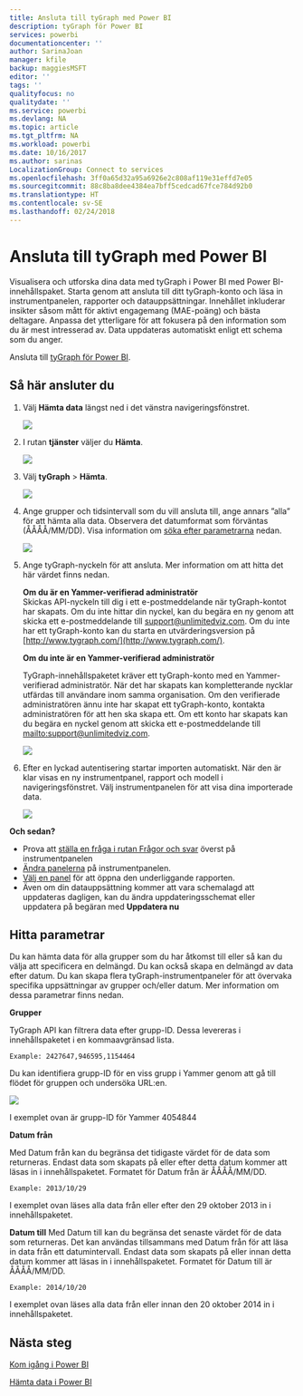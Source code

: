 ```yaml
---
title: Ansluta till tyGraph med Power BI
description: tyGraph för Power BI
services: powerbi
documentationcenter: ''
author: SarinaJoan
manager: kfile
backup: maggiesMSFT
editor: ''
tags: ''
qualityfocus: no
qualitydate: ''
ms.service: powerbi
ms.devlang: NA
ms.topic: article
ms.tgt_pltfrm: NA
ms.workload: powerbi
ms.date: 10/16/2017
ms.author: sarinas
LocalizationGroup: Connect to services
ms.openlocfilehash: 3ff0a65d32a95a6926e2c808af119e31effd7e05
ms.sourcegitcommit: 88c8ba8dee4384ea7bff5cedcad67fce784d92b0
ms.translationtype: HT
ms.contentlocale: sv-SE
ms.lasthandoff: 02/24/2018
---
```

# <a name="connect-to-tygraph--with-power-bi"></a>Ansluta till tyGraph med Power BI
Visualisera och utforska dina data med tyGraph i Power BI med Power BI-innehållspaket. Starta genom att ansluta till ditt tyGraph-konto och läsa in instrumentpanelen, rapporter och datauppsättningar. Innehållet inkluderar insikter såsom mått för aktivt engagemang (MAE-poäng) och bästa deltagare. Anpassa det ytterligare för att fokusera på den information som du är mest intresserad av.  Data uppdateras automatiskt enligt ett schema som du anger.

Ansluta till [tyGraph för Power BI](https://app.powerbi.com/getdata/services/tygraph).

## <a name="how-to-connect"></a>Så här ansluter du
1. Välj **Hämta data** längst ned i det vänstra navigeringsfönstret.
   
   ![](media/service-connect-to-tygraph/getdata.png)
2. I rutan **tjänster** väljer du **Hämta**.
   
   ![](media/service-connect-to-tygraph/services.png)
3. Välj **tyGraph** \> **Hämta**.
   
   ![](media/service-connect-to-tygraph/tygraph.png)
4. Ange grupper och tidsintervall som du vill ansluta till, ange annars ”alla” för att hämta alla data. Observera det datumformat som förväntas (ÅÅÅÅ/MM/DD). Visa information om [söka efter parametrarna](#FindingParams) nedan.
   
   ![](media/service-connect-to-tygraph/parameters.png)
5. Ange tyGraph-nyckeln för att ansluta. Mer information om att hitta det här värdet finns nedan.
   
    **Om du är en Yammer-verifierad administratör**  
    Skickas API-nyckeln till dig i ett e-postmeddelande när tyGraph-kontot har skapats. Om du inte hittar din nyckel, kan du begära en ny genom att skicka ett e-postmeddelande till support@unlimitedviz.com. Om du inte har ett tyGraph-konto kan du starta en utvärderingsversion på [http://www.tygraph.com/](http://www.tygraph.com/). 
   
    **Om du inte är en Yammer-verifierad administratör**
   
    TyGraph-innehållspaketet kräver ett tyGraph-konto med en Yammer-verifierad administratör. När det har skapats kan kompletterande nycklar utfärdas till användare inom samma organisation. Om den verifierade administratören ännu inte har skapat ett tyGraph-konto, kontakta administratören för att hen ska skapa ett. Om ett konto har skapats kan du begära en nyckel genom att skicka ett e-postmeddelande till <mailto:support@unlimitedviz.com>.
   
    ![](media/service-connect-to-tygraph/creds.png)
6. Efter en lyckad autentisering startar importen automatiskt. När den är klar visas en ny instrumentpanel, rapport och modell i navigeringsfönstret. Välj instrumentpanelen för att visa dina importerade data.
   
    ![](media/service-connect-to-tygraph/dashboard.png)

**Och sedan?**

* Prova att [ställa en fråga i rutan Frågor och svar](power-bi-q-and-a.md) överst på instrumentpanelen
* [Ändra panelerna](service-dashboard-edit-tile.md) på instrumentpanelen.
* [Välj en panel](service-dashboard-tiles.md) för att öppna den underliggande rapporten.
* Även om din datauppsättning kommer att vara schemalagd att uppdateras dagligen, kan du ändra uppdateringsschemat eller uppdatera på begäran med **Uppdatera nu**

<a name="FindingParams"></a>

## <a name="finding-parameters"></a>Hitta parametrar
Du kan hämta data för alla grupper som du har åtkomst till eller så kan du välja att specificera en delmängd. Du kan också skapa en delmängd av data efter datum. Du kan skapa flera tyGraph-instrumentpaneler för att övervaka specifika uppsättningar av grupper och/eller datum. Mer information om dessa parametrar finns nedan.

**Grupper**

TyGraph API kan filtrera data efter grupp-ID. Dessa levereras i innehållspaketet i en kommaavgränsad lista. 

    Example: 2427647,946595,1154464


Du kan identifiera grupp-ID för en viss grupp i Yammer genom att gå till flödet för gruppen och undersöka URL:en.

![](media/service-connect-to-tygraph/yammer.png)

I exemplet ovan är grupp-ID för Yammer 4054844

**Datum från**

Med Datum från kan du begränsa det tidigaste värdet för de data som returneras. Endast data som skapats på eller efter detta datum kommer att läsas in i innehållspaketet. Formatet för Datum från är ÅÅÅÅ/MM/DD. 

    Example: 2013/10/29

I exemplet ovan läses alla data från eller efter den 29 oktober 2013 in i innehållspaketet. 

**Datum till** Med Datum till kan du begränsa det senaste värdet för de data som returneras. Det kan användas tillsammans med Datum från för att läsa in data från ett datumintervall. Endast data som skapats på eller innan detta datum kommer att läsas in i innehållspaketet. Formatet för Datum till är ÅÅÅÅ/MM/DD. 

    Example: 2014/10/20

I exemplet ovan läses alla data från eller innan den 20 oktober 2014 in i innehållspaketet. 

## <a name="next-steps"></a>Nästa steg
[Kom igång i Power BI](service-get-started.md)

[Hämta data i Power BI](service-get-data.md)

